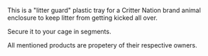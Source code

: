 This is a "litter guard" plastic tray for a Critter Nation brand animal enclosure to keep litter from getting kicked all over.

Secure it to your cage in segments.

All mentioned products are propetery of their respective owners.
